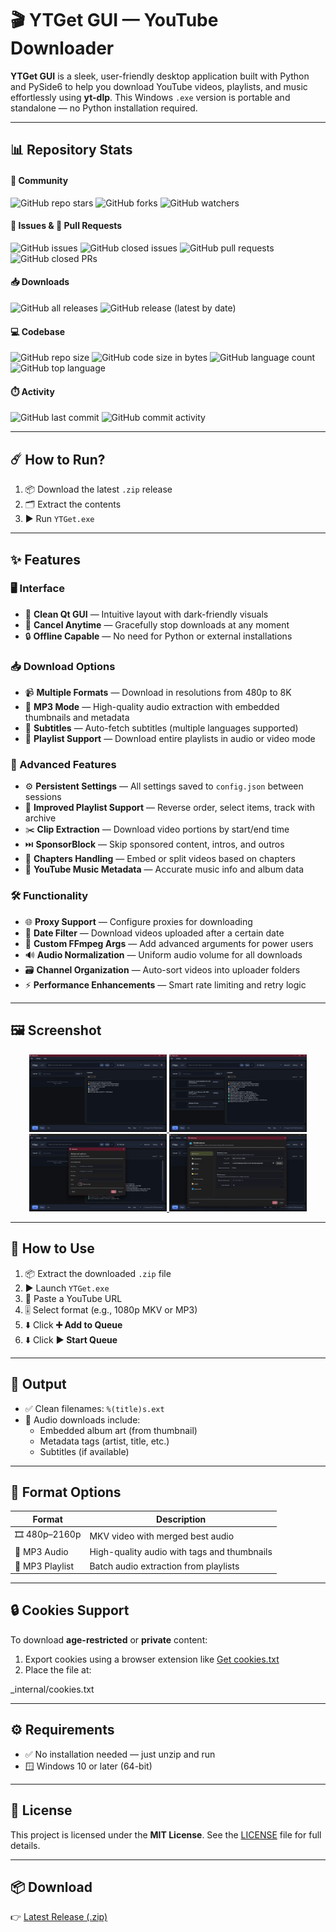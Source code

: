 # 🎬 YTGet GUI — YouTube Downloader

**YTGet GUI** is a sleek, user-friendly desktop application built with Python and PySide6 to help you download YouTube videos, playlists, and music effortlessly using **yt-dlp**. This Windows `.exe` version is portable and standalone — no Python installation required.

---

## 📊 Repository Stats

#### 🌟 Community
![GitHub repo stars](https://img.shields.io/github/stars/ErfanNamira/ytget?style=for-the-badge&logo=github)
![GitHub forks](https://img.shields.io/github/forks/ErfanNamira/ytget?style=for-the-badge&logo=github)
![GitHub watchers](https://img.shields.io/github/watchers/ErfanNamira/ytget?style=for-the-badge&logo=github)

#### 🐛 Issues & 🔀 Pull Requests
![GitHub issues](https://img.shields.io/github/issues/ErfanNamira/ytget?style=for-the-badge)
![GitHub closed issues](https://img.shields.io/github/issues-closed/ErfanNamira/ytget?style=for-the-badge)
![GitHub pull requests](https://img.shields.io/github/issues-pr/ErfanNamira/ytget?style=for-the-badge)
![GitHub closed PRs](https://img.shields.io/github/issues-pr-closed/ErfanNamira/ytget?style=for-the-badge)

#### 📥 Downloads
![GitHub all releases](https://img.shields.io/github/downloads/ErfanNamira/ytget/total?label=Total%20Downloads&style=for-the-badge)
![GitHub release (latest by date)](https://img.shields.io/github/downloads/ErfanNamira/ytget/latest/total?label=Latest%20Release&style=for-the-badge)

#### 💻 Codebase
![GitHub repo size](https://img.shields.io/github/repo-size/ErfanNamira/ytget?style=for-the-badge)
![GitHub code size in bytes](https://img.shields.io/github/languages/code-size/ErfanNamira/ytget?style=for-the-badge)
![GitHub language count](https://img.shields.io/github/languages/count/ErfanNamira/ytget?style=for-the-badge)
![GitHub top language](https://img.shields.io/github/languages/top/ErfanNamira/ytget?style=for-the-badge)

#### ⏱️ Activity
![GitHub last commit](https://img.shields.io/github/last-commit/ErfanNamira/ytget?style=for-the-badge)
![GitHub commit activity](https://img.shields.io/github/commit-activity/m/ErfanNamira/ytget?style=for-the-badge)

---

## ☄️ How to Run?

1. 📦 Download the latest `.zip` release  
2. 🗂️ Extract the contents  
3. ▶️ Run `YTGet.exe`  

---

## ✨ Features

### 🖥️ Interface
- 🎯 **Clean Qt GUI** — Intuitive layout with dark-friendly visuals
- 🛑 **Cancel Anytime** — Gracefully stop downloads at any moment
- 🔒 **Offline Capable** — No need for Python or external installations

### 📥 Download Options
- 📹 **Multiple Formats** — Download in resolutions from 480p to 8K
- 🎵 **MP3 Mode** — High-quality audio extraction with embedded thumbnails and metadata
- 📄 **Subtitles** — Auto-fetch subtitles (multiple languages supported)
- 📂 **Playlist Support** — Download entire playlists in audio or video mode

### 🔧 Advanced Features
- ⚙️ **Persistent Settings** — All settings saved to `config.json` between sessions
- 🚀 **Improved Playlist Support** — Reverse order, select items, track with archive
- ✂️ **Clip Extraction** — Download video portions by start/end time
- ⏭️ **SponsorBlock** — Skip sponsored content, intros, and outros
- 🧩 **Chapters Handling** — Embed or split videos based on chapters
- 🎼 **YouTube Music Metadata** — Accurate music info and album data

### 🛠 Functionality
- 🌐 **Proxy Support** — Configure proxies for downloading
- 📅 **Date Filter** — Download videos uploaded after a certain date
- 🧪 **Custom FFmpeg Args** — Add advanced arguments for power users
- 🔊 **Audio Normalization** — Uniform audio volume for all downloads
- 🗃 **Channel Organization** — Auto-sort videos into uploader folders
- ⚡ **Performance Enhancements** — Smart rate limiting and retry logic

---

## 🖼 Screenshot

<p align="center">
  <a href="https://raw.githubusercontent.com/ErfanNamira/YTGet/refs/heads/main/Images/YTGet2.4%20(1).JPG">
    <img src="https://raw.githubusercontent.com/ErfanNamira/YTGet/refs/heads/main/Images/YTGet2.4%20(1).JPG" width="220" />
  </a>
  <a href="https://raw.githubusercontent.com/ErfanNamira/YTGet/refs/heads/main/Images/YTGet2.4%20(2).JPG">
    <img src="https://raw.githubusercontent.com/ErfanNamira/YTGet/refs/heads/main/Images/YTGet2.4%20(2).JPG" width="220" />
  </a>
  <a href="https://raw.githubusercontent.com/ErfanNamira/YTGet/refs/heads/main/Images/YTGet2.4%20(3).JPG">
    <img src="https://raw.githubusercontent.com/ErfanNamira/YTGet/refs/heads/main/Images/YTGet2.4%20(3).JPG" width="220" />
  </a>
  <a href="https://raw.githubusercontent.com/ErfanNamira/ytget/refs/heads/main/Images/YTGet2.4.3.JPG">
    <img src="https://raw.githubusercontent.com/ErfanNamira/ytget/refs/heads/main/Images/YTGet2.4.3.JPG" width="220" />
  </a>
</p>

---

## 🧰 How to Use

1. 📦 Extract the downloaded `.zip` file  
2. ▶️ Launch `YTGet.exe`  
3. 🔗 Paste a YouTube URL  
4. 🎚️ Select format (e.g., 1080p MKV or MP3)  
5. ⬇️ Click **➕ Add to Queue**
6. ⬇️ Click **▶️ Start Queue**

---

## 📁 Output

- ✅ Clean filenames: `%(title)s.ext`  
- 🎵 Audio downloads include:
  - Embedded album art (from thumbnail)
  - Metadata tags (artist, title, etc.)
  - Subtitles (if available)

---

## 🧩 Format Options

| Format           | Description                                     |
|------------------|-------------------------------------------------|
| 🎞️ 480p–2160p     | MKV video with merged best audio                |
| 🎵 MP3 Audio      | High-quality audio with tags and thumbnails     |
| 📃 MP3 Playlist   | Batch audio extraction from playlists           |

---

## 🔒 Cookies Support

To download **age-restricted** or **private** content:

1. Export cookies using a browser extension like [Get cookies.txt](https://chrome.google.com/webstore/detail/get-cookiestxt/lgmpjfekhdgcmpcpnmlhkfkfjdkpmoec)  
2. Place the file at:

_internal/cookies.txt


---

## ⚙️ Requirements

- ✅ No installation needed — just unzip and run  
- 🪟 Windows 10 or later (64-bit)

---

## 📄 License

This project is licensed under the **MIT License**. See the [LICENSE](./LICENSE) file for full details.

---

## 📦 Download

👉 [Latest Release (.zip)](https://github.com/ErfanNamira/YTGet/releases/latest)
